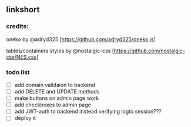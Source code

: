 ## linkshort

### credits:
oneko by @adryd325 [https://github.com/adryd325/oneko.js]

tables/containers styles by @nostalgic-css [https://github.com/nostalgic-css/NES.css]


### todo list
- [ ] add domain validaion to backend
- [ ] add DELETE and UPDATE methods
- [ ] make buttons on admin page work
- [ ] add checkboxes to admin page
- [ ] add JWT-auth to backend instead verifying logto session???
- [ ] deploy it